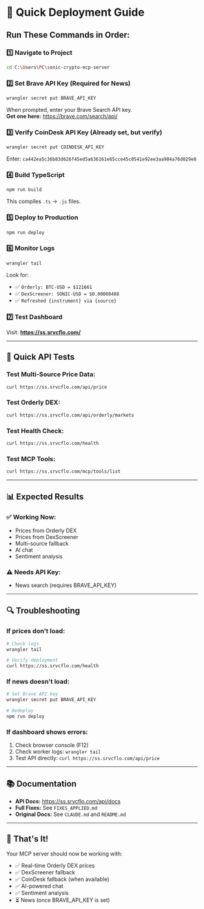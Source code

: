 # 🚀 Quick Deployment Guide

## **Run These Commands in Order:**

### 1️⃣ **Navigate to Project**
```bash
cd C:\Users\PC\sonic-crypto-mcp-server
```

### 2️⃣ **Set Brave API Key** (Required for News)
```bash
wrangler secret put BRAVE_API_KEY
```
When prompted, enter your Brave Search API key.  
**Get one here:** https://brave.com/search/api/

### 3️⃣ **Verify CoinDesk API Key** (Already set, but verify)
```bash
wrangler secret put COINDESK_API_KEY
```
Enter: `ca442ea5c36b83d626f45ed5a636161e65cce45c0541e92ee3aa904a76d029e8`

### 4️⃣ **Build TypeScript**
```bash
npm run build
```
This compiles `.ts` → `.js` files.

### 5️⃣ **Deploy to Production**
```bash
npm run deploy
```

### 6️⃣ **Monitor Logs**
```bash
wrangler tail
```
Look for:
- ✅ `Orderly: BTC-USD = $121661`
- ✅ `DexScreener: SONIC-USD = $0.00008488`
- ✅ `Refreshed {instrument} via {source}`

### 7️⃣ **Test Dashboard**
Visit: **https://ss.srvcflo.com/**

---

## 🧪 **Quick API Tests**

### Test Multi-Source Price Data:
```bash
curl https://ss.srvcflo.com/api/price
```

### Test Orderly DEX:
```bash
curl https://ss.srvcflo.com/api/orderly/markets
```

### Test Health Check:
```bash
curl https://ss.srvcflo.com/health
```

### Test MCP Tools:
```bash
curl https://ss.srvcflo.com/mcp/tools/list
```

---

## 📊 **Expected Results**

### ✅ **Working Now:**
- Prices from Orderly DEX
- Prices from DexScreener  
- Multi-source fallback
- AI chat
- Sentiment analysis

### ⚠️ **Needs API Key:**
- News search (requires BRAVE_API_KEY)

---

## 🔍 **Troubleshooting**

### If prices don't load:
```bash
# Check logs
wrangler tail

# Verify deployment
curl https://ss.srvcflo.com/health
```

### If news doesn't load:
```bash
# Set Brave API key
wrangler secret put BRAVE_API_KEY

# Redeploy
npm run deploy
```

### If dashboard shows errors:
1. Check browser console (F12)
2. Check worker logs: `wrangler tail`
3. Test API directly: `curl https://ss.srvcflo.com/api/price`

---

## 📚 **Documentation**

- **API Docs:** https://ss.srvcflo.com/api/docs
- **Full Fixes:** See `FIXES_APPLIED.md`
- **Original Docs:** See `CLAUDE.md` and `README.md`

---

## 🎯 **That's It!**

Your MCP server should now be working with:
- ✅ Real-time Orderly DEX prices
- ✅ DexScreener fallback
- ✅ CoinDesk fallback (when available)
- ✅ AI-powered chat
- ✅ Sentiment analysis
- ⏳ News (once BRAVE_API_KEY is set)
